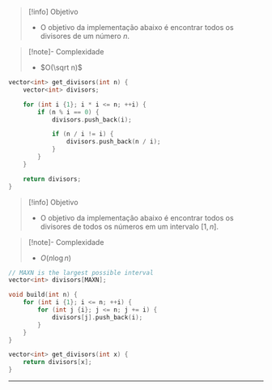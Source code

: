 > [!info] Objetivo
> - O objetivo da implementação abaixo é encontrar todos os divisores de um número $n$.

> [!note]- Complexidade
> - $O(\sqrt n)$

```cpp
vector<int> get_divisors(int n) {
	vector<int> divisors;

	for (int i {1}; i * i <= n; ++i) {
		if (n % i == 0) {
			divisors.push_back(i);

			if (n / i != i) {
				divisors.push_back(n / i);
			}
		}
	}

	return divisors;
}
```

> [!info] Objetivo
> - O objetivo da implementação abaixo é encontrar todos os divisores de todos os números em um intervalo $[1, n]$.

> [!note]- Complexidade
> - $O(n \log n)$

```cpp
// MAXN is the largest possible interval
vector<int> divisors[MAXN];

void build(int n) {
	for (int i {1}; i <= n; ++i) {
		for (int j {i}; j <= n; j += i) {
			divisors[j].push_back(i);
		}
	}
}

vector<int> get_divisors(int x) {
	return divisors[x];
}
```

---